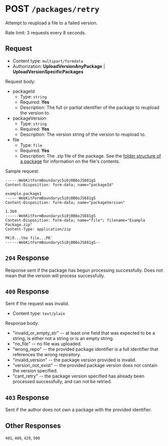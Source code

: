 # POST `/packages/retry`

Attempt to reupload a file to a failed version.

Rate limit: 3 requests every 8 seconds.

## Request

- Content type: `multipart/formdata`
- Authorization: **UploadVersionAnyPackage** | **UploadVersionSpecificPackages**

Request body:

- packageId
  - Type: `string`
  - Required: **Yes**
  - Description: The full or partial identifier of the package to reupload the version to.
- packageVersion
  - Type: `string`
  - Required: **Yes**
  - Description: The version string of the version to reupload to.
- file
  - Type: `file`
  - Required: **Yes**
  - Description: The .zip file of the package. See the [folder structure of a package](/package-developers/packaging.md) for information on the file's contents.

Sample request:

```formdata
------WebKitFormBoundaryc5i0j0B6oJS681gS
Content-Disposition: form-data; name="packageId"

example.package1
------WebKitFormBoundaryc5i0j0B6oJS681gS
Content-Disposition: form-data; name="packageVersion"

1.3b9
------WebKitFormBoundaryc5i0j0B6oJS681gS
Content-Disposition: form-data; name="file"; filename="Example Package.zip"
Content-Type: application/zip

PK|ð...the file...PK`
------WebKitFormBoundaryc5i0j0B6oJS681gS--
```

## `204` Response

Response sent if the package has begun processing successfully. Does not mean that the version will process successfully.

## `400` Response

Sent if the request was invalid.

- Content type: `text/plain`

Response body:

- "invalid_or_empty_str" -- at least one field that was expected to be a string, is either not a string or is an empty string.
- "no_file" -- no file was uploaded.
- "wrong_repo" -- the provided package identifier is a full identifier that references the wrong repository.
- "invalid_version" -- the package version provided is invalid.
- "version_not_exist" -- the provided package version does not contain the version specified.
- "cant_retry" -- the package version specified has already been processed successfully, and can not be retried.

## `403` Response

Sent if the author does not own a package with the provided identifier.

## Other Responses

`401`, `409`, `429`, `500`